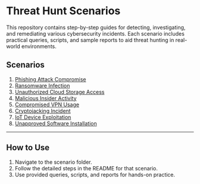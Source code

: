 # Threat Hunt Scenarios

This repository contains step-by-step guides for detecting, investigating, and remediating various cybersecurity incidents. Each scenario includes practical queries, scripts, and sample reports to aid threat hunting in real-world environments.

## Scenarios

1. [Phishing Attack Compromise](./Phishing-Attack-Compromise/README.md)
2. [Ransomware Infection](./Ransomware-Infection/README.md)
3. [Unauthorized Cloud Storage Access](./Unauthorized-Cloud-Storage-Access/README.md)
4. [Malicious Insider Activity](./Malicious-Insider-Activity/README.md)
5. [Compromised VPN Usage](./Compromised-VPN-Usage/README.md)
6. [Cryptojacking Incident](./Cryptojacking-Incident/README.md)
7. [IoT Device Exploitation](./IoT-Device-Exploitation/README.md)
8. [Unapproved Software Installation](./Unapproved-Software-Installation/README.md)

---

## How to Use

1. Navigate to the scenario folder.
2. Follow the detailed steps in the README for that scenario.
3. Use provided queries, scripts, and reports for hands-on practice.
